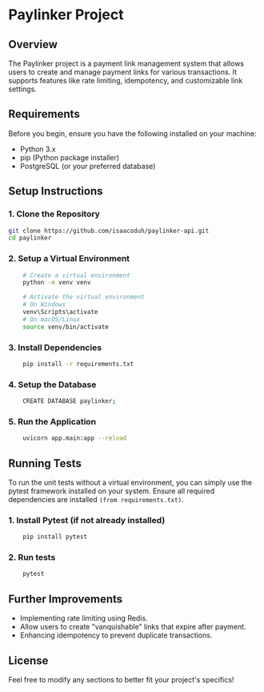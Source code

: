 # Paylinker Project

## Overview

The Paylinker project is a payment link management system that allows users to create and manage payment links for various transactions. It supports features like rate limiting, idempotency, and customizable link settings.

## Requirements

Before you begin, ensure you have the following installed on your machine:

- Python 3.x
- pip (Python package installer)
- PostgreSQL (or your preferred database)

## Setup Instructions

### 1. Clone the Repository

```bash
git clone https://github.com/isaacoduh/paylinker-api.git
cd paylinker
```

### 2. Setup a Virtual Environment

```bash
    # Create a virtual environment
    python -m venv venv

    # Activate the virtual environment
    # On Windows
    venv\Scripts\activate
    # On macOS/Linux
    source venv/bin/activate
```

### 3. Install Dependencies

```bash
    pip install -r requirements.txt
```

### 4. Setup the Database

```bash
    CREATE DATABASE paylinker;

```

### 5. Run the Application

```bash
    uvicorn app.main:app --reload

```

## Running Tests

To run the unit tests without a virtual environment, you can simply use the pytest framework installed on your system. Ensure all required dependencies are installed `(from requirements.txt)`.

### 1. Install Pytest (if not already installed)

```bash
    pip install pytest

```

### 2. Run tests

```bash
    pytest
```

## Further Improvements

- Implementing rate limiting using Redis.
- Allow users to create "vanquishable" links that expire after payment.
- Enhancing idempotency to prevent duplicate transactions.

## License

Feel free to modify any sections to better fit your project's specifics!
